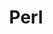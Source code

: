 ---
view: category
lang: en
order: 1
title: Perl
description: Highlighted Projects On Which I Have Worked
excerpt: Portfolio of Things I Have Done
slug: portfolio
meta:
  - property: og:image
    content: https://ktquez.com/share/ktquez-play-image-share.png
  - name: twitter:image
    content: https://ktquez.com/share/ktquez-play-image-share.png
---